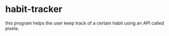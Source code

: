 # habit-tracker
this program helps the user keep track of a certain habit using an API called pixela.

